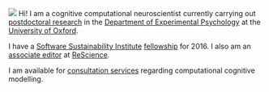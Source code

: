 <p><img src="//avatars3.githubusercontent.com/u/5082092?v=3&amp;s=460">
Hi! I am a cognitive computational neuroscientist currently carrying out <a href="//www.psy.ox.ac.uk/team/researchers/olivia-guest">postdoctoral research</a> in the <a href="//www.psy.ox.ac.uk/">Department of Experimental Psychology</a> at the <a href="//www.ox.ac.uk/">University of Oxford</a>.</p>

<p>I have a <a href="//www.software.ac.uk/">Software Sustainability Institute</a> <a href="//software.ac.uk/fellows/olivia-guest">fellowship</a> for 2016. I also am an <a href="//rescience.github.io/board/">associate editor</a> at <a href="//rescience.github.io/">ReScience</a>.</p>

<p>I am available for <a href="//www.ox.ac.uk/news-and-events/find-an-expert/dr-olivia-guest">consultation services</a> regarding computational cognitive modelling.</p>
